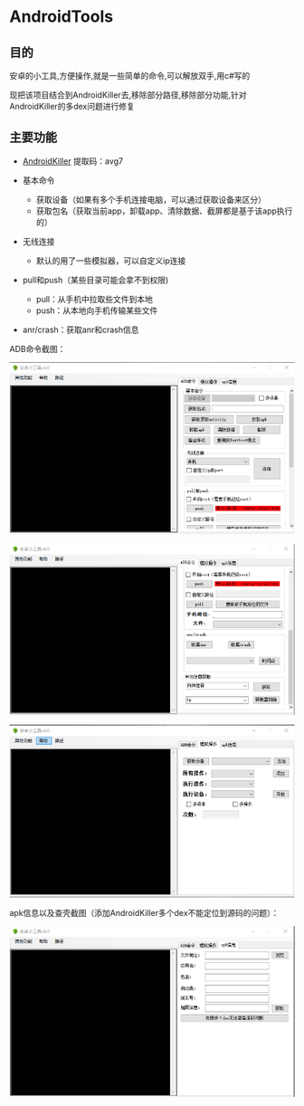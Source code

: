 # AndroidTools

## 目的

安卓的小工具,方便操作,就是一些简单的命令,可以解放双手,用c#写的

现把该项目结合到AndroidKiller去,移除部分路径,移除部分功能,针对AndroidKiller的多dex问题进行修复

## 主要功能

+ [AndroidKiller](https://pan.baidu.com/s/1IWuohN2GEH7vhs6WRkcD0w)    提取码：avg7

+ 基本命令
  - 获取设备（如果有多个手机连接电脑，可以通过获取设备来区分）
  - 获取包名（获取当前app，卸载app、清除数据、截屏都是基于该app执行的）

+ 无线连接
  - 默认的用了一些模拟器，可以自定义ip连接

+ pull和push（某些目录可能会拿不到权限)
  - pull：从手机中拉取些文件到本地
  - push：从本地向手机传输某些文件

+ anr/crash：获取anr和crash信息

ADB命令截图：

![ADB命令截图](1.png)

![ADB命令截图](2.png)

![简单反编译](3.png)

apk信息以及查壳截图（添加AndroidKiller多个dex不能定位到源码的问题）：

![简单反编译](4.png)

